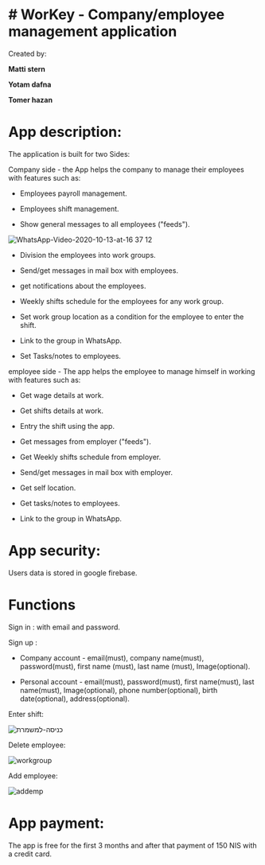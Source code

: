 # # WorKey - Company/employee management application
 
Created by:

**Matti stern**

**Yotam dafna**

**Tomer hazan**

# App description:

The application is built for two Sides:

Company side - the App helps the company to manage their employees with features such as:

* Employees payroll management.

* Employees shift management.

* Show general messages to all employees ("feeds").

![WhatsApp-Video-2020-10-13-at-16 37 12](https://user-images.githubusercontent.com/45067010/95869091-b12f4f80-0d73-11eb-8038-0b315c44b572.gif)

* Division the employees into work groups.

* Send/get messages in mail box with employees.

* get notifications about the employees.
 
* Weekly shifts schedule for the employees for any work group.

* Set work group location as a condition for the employee to enter the shift.

* Link to the group in WhatsApp.

* Set Tasks/notes to employees.

employee side - The app helps the employee to manage himself in working with features such as:

* Get wage details at work.

* Get shifts details at work.

* Entry the shift using the app.

* Get messages from employer ("feeds").

* Get Weekly shifts schedule from employer.

* Send/get messages in mail box with employer.

* Get self location.

* Get tasks/notes to employees.

* Link to the group in WhatsApp.

# App security:

Users data is stored in google firebase.

# Functions

Sign in : with email and password.
 
Sign up :

 * Company account - email(must), company name(must), password(must), first name (must), last name (must), Image(optional).
 
 * Personal account - email(must), password(must), first name(must), last name(must), Image(optional), phone number(optional), birth date(optional), address(optional).

 Enter shift:
 
 ![כניסה-למשמרת](https://user-images.githubusercontent.com/45067010/95870819-9cec5200-0d75-11eb-8905-22ee817e6093.gif)
 
 Delete employee:
 
 ![workgroup](https://user-images.githubusercontent.com/45067010/95869829-7aa60480-0d74-11eb-9d8c-7e9082faa204.gif)
 
 Add employee:
 
 ![addemp](https://user-images.githubusercontent.com/45067010/95870046-b771fb80-0d74-11eb-82c5-afba685dee16.gif)
 
 # App payment:
 
 The app is free for the first 3 months and after that payment of 150 NIS with a credit card.
